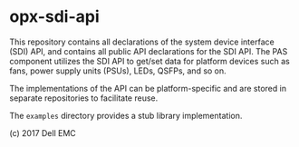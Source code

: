 # opx-sdi-api
This repository contains all declarations of the system device interface (SDI) API, and contains all public API declarations for the SDI API. The PAS component utilizes the SDI API to get/set data for platform devices such as fans, power supply units (PSUs), LEDs, QSFPs, and so on.

The implementations of the API can be platform-specific and are stored in separate repositories to facilitate reuse.

The `examples` directory provides a stub library implementation.  

(c) 2017 Dell EMC
